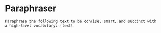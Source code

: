 # Paraphraser
`Paraphrase the following text to be concise, smart, and succinct with a high-level vocabulary: [text]`
